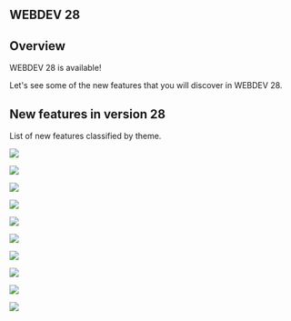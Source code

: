 
## WEBDEV 28
			

<a name="NOTE1"></a>
<a name="NOTE1_1"></a>


## Overview
<a name="overview_ELTTEXTE000093"></a>
WEBDEV 28 is available!

Let's see some of the new features that you will discover in WEBDEV 28.

<a name="NOTE2"></a>
<a name="NOTE2_1"></a>


## New features in version 28
<a name="new_features_version_docparamversion_c9589ea6e04940b4abde09c40d374d57"></a>
List of new features classified by theme.


![](https://doc.pcsoft.fr/en-US/images/image.awp?langid=3&name=WB-01.gif)

![](https://doc.pcsoft.fr/en-US/images/image.awp?langid=3&name=WB-02.gif)

![](https://doc.pcsoft.fr/en-US/images/image.awp?langid=3&name=WB-03.gif)

![](https://doc.pcsoft.fr/en-US/images/image.awp?langid=3&name=WB-04.gif)

![](https://doc.pcsoft.fr/en-US/images/image.awp?langid=3&name=WB-05.gif)

![](https://doc.pcsoft.fr/en-US/images/image.awp?langid=3&name=WB-06.gif)

![](https://doc.pcsoft.fr/en-US/images/image.awp?langid=3&name=WB-07.gif)

![](https://doc.pcsoft.fr/en-US/images/image.awp?langid=3&name=WB-08.gif)

![](https://doc.pcsoft.fr/en-US/images/image.awp?langid=3&name=WB-09.gif)

![](https://doc.pcsoft.fr/en-US/images/image.awp?langid=3&name=WB-10.gif)



